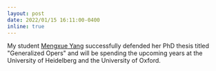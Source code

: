 ```yaml
---
layout: post
date: 2022/01/15 16:11:00-0400
inline: true
---
```


My student <a href="http://homepages.math.uic.edu/~myang59/">Mengxue Yang</a> successfully defended her PhD thesis titled "Generalized Opers" and will be spending the upcoming years at the University of Heidelberg and the University of Oxford.